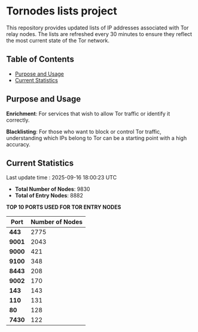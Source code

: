 # Tornodes lists project

This repository provides updated lists of IP addresses associated with Tor relay nodes. The lists are refreshed every 30 minutes to ensure they reflect the most current state of the Tor network.

## Table of Contents

- [Purpose and Usage](#purpose-and-usage)
- [Current Statistics](#current-statistics)


## Purpose and Usage

**Enrichment**: For services that wish to allow Tor traffic or identify it correctly.

**Blacklisting**: For those who want to block or control Tor traffic, understanding which IPs belong to Tor can be a starting point with a high accuracy.

## Current Statistics

Last update time : 2025-09-16 18:00:23 UTC

- **Total Number of Nodes**: 9830
- **Total of Entry Nodes**: 8882

**TOP 10 PORTS USED FOR TOR ENTRY NODES**

| **Port** | **Number of Nodes** |
|------|-----------------|
| **443**   | 2775  |
| **9001**   | 2043  |
| **9000**   | 421  |
| **9100**   | 348  |
| **8443**   | 208  |
| **9002**   | 170  |
| **143**   | 143  |
| **110**   | 131  |
| **80**   | 128  |
| **7430**   | 122  |

